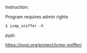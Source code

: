 [![<Paulius11>](https://circleci.com/gh/Paulius11/icmp-sniffer.svg?style=svg)](<https://app.circleci.com/pipelines/github/Paulius11/icmp-sniffer>) 

Instruction: 

Program requires admin rights

`$ icmp_sniffer -h` 


pypi: 

https://pypi.org/project/icmp-sniffer/
